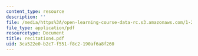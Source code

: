 ```yaml
---
content_type: resource
description: ''
file: /media/https%3A/open-learning-course-data-rc.s3.amazonaws.com/1-224j-carrier-systems-fall-2003/3ca522e0b2c7f551f8c2190af6a8f260_recitation4.pdf
file_type: application/pdf
resourcetype: Document
title: recitation4.pdf
uid: 3ca522e0-b2c7-f551-f8c2-190af6a8f260
---
```

